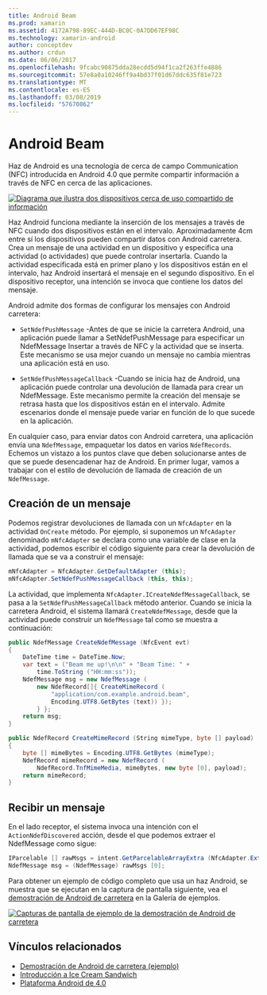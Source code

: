 ```yaml
---
title: Android Beam
ms.prod: xamarin
ms.assetid: 4172A798-89EC-444D-BC0C-0A7DD67EF98C
ms.technology: xamarin-android
author: conceptdev
ms.author: crdun
ms.date: 06/06/2017
ms.openlocfilehash: 9fcabc90875dda28ecdd5d94f1ca2f263ffe4886
ms.sourcegitcommit: 57e8a0a10246ff9a4bd37f01d67ddc635f81e723
ms.translationtype: MT
ms.contentlocale: es-ES
ms.lasthandoff: 03/08/2019
ms.locfileid: "57670862"
---
```

# <a name="android-beam"></a>Android Beam

Haz de Android es una tecnología de cerca de campo Communication (NFC) introducida en Android 4.0 que permite compartir información a través de NFC en cerca de las aplicaciones.

[![Diagrama que ilustra dos dispositivos cerca de uso compartido de información](android-beam-images/androidbeam.png)](android-beam-images/androidbeam.png#lightbox)

Haz Android funciona mediante la inserción de los mensajes a través de NFC cuando dos dispositivos están en el intervalo. Aproximadamente 4cm entre sí los dispositivos pueden compartir datos con Android carretera. Crea un mensaje de una actividad en un dispositivo y especifica una actividad (o actividades) que puede controlar insertarla. Cuando la actividad especificada está en primer plano y los dispositivos están en el intervalo, haz Android insertará el mensaje en el segundo dispositivo. En el dispositivo receptor, una intención se invoca que contiene los datos del mensaje.

Android admite dos formas de configurar los mensajes con Android carretera:

-   `SetNdefPushMessage` -Antes de que se inicie la carretera Android, una aplicación puede llamar a SetNdefPushMessage para especificar un NdefMessage Insertar a través de NFC y la actividad que se inserta. Este mecanismo se usa mejor cuando un mensaje no cambia mientras una aplicación está en uso.

-   `SetNdefPushMessageCallback` -Cuando se inicia haz de Android, una aplicación puede controlar una devolución de llamada para crear un NdefMessage. Este mecanismo permite la creación del mensaje se retrasa hasta que los dispositivos están en el intervalo. Admite escenarios donde el mensaje puede variar en función de lo que sucede en la aplicación.


En cualquier caso, para enviar datos con Android carretera, una aplicación envía una `NdefMessage`, empaquetar los datos en varios `NdefRecords`. Echemos un vistazo a los puntos clave que deben solucionarse antes de que se puede desencadenar haz de Android. En primer lugar, vamos a trabajar con el estilo de devolución de llamada de creación de un `NdefMessage`.


## <a name="creating-a-message"></a>Creación de un mensaje

Podemos registrar devoluciones de llamada con un `NfcAdapter` en la actividad `OnCreate` método. Por ejemplo, si suponemos un `NfcAdapter` denominado `mNfcAdapter` se declara como una variable de clase en la actividad, podemos escribir el código siguiente para crear la devolución de llamada que se va a construir el mensaje:

```csharp
mNfcAdapter = NfcAdapter.GetDefaultAdapter (this);
mNfcAdapter.SetNdefPushMessageCallback (this, this);
```

La actividad, que implementa `NfcAdapter.ICreateNdefMessageCallback`, se pasa a la `SetNdefPushMessageCallback` método anterior. Cuando se inicia la carretera Android, el sistema llamará `CreateNdefMessage`, desde que la actividad puede construir un `NdefMessage` tal como se muestra a continuación:

```csharp
public NdefMessage CreateNdefMessage (NfcEvent evt)
{
    DateTime time = DateTime.Now;
    var text = ("Beam me up!\n\n" + "Beam Time: " +
        time.ToString ("HH:mm:ss"));
    NdefMessage msg = new NdefMessage (
        new NdefRecord[]{ CreateMimeRecord (
            "application/com.example.android.beam",
            Encoding.UTF8.GetBytes (text)) });
        } };
    return msg;
}

public NdefRecord CreateMimeRecord (String mimeType, byte [] payload)
{
    byte [] mimeBytes = Encoding.UTF8.GetBytes (mimeType);
    NdefRecord mimeRecord = new NdefRecord (
        NdefRecord.TnfMimeMedia, mimeBytes, new byte [0], payload);
    return mimeRecord;
}
```


## <a name="receiving-a-message"></a>Recibir un mensaje

En el lado receptor, el sistema invoca una intención con el `ActionNdefDiscovered` acción, desde el que podemos extraer el NdefMessage como sigue:

```csharp
IParcelable [] rawMsgs = intent.GetParcelableArrayExtra (NfcAdapter.ExtraNdefMessages);
NdefMessage msg = (NdefMessage) rawMsgs [0];
```

Para obtener un ejemplo de código completo que usa un haz Android, se muestra que se ejecutan en la captura de pantalla siguiente, vea el [demostración de Android de carretera](https://developer.xamarin.com/samples/monodroid/AndroidBeamDemo/) en la Galería de ejemplos.

[![Capturas de pantalla de ejemplo de la demostración de Android de carretera](android-beam-images/24.png)](android-beam-images/24.png#lightbox)



## <a name="related-links"></a>Vínculos relacionados

- [Demostración de Android de carretera (ejemplo)](https://developer.xamarin.com/samples/monodroid/AndroidBeamDemo/)
- [Introducción a Ice Cream Sandwich](http://www.android.com/about/ice-cream-sandwich/)
- [Plataforma Android de 4.0](https://developer.android.com/sdk/android-4.0.html)
